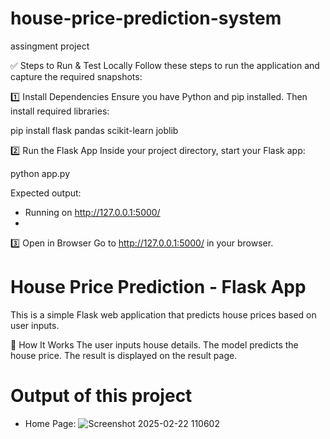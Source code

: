 # house-price-prediction-system
assingment project

✅ Steps to Run & Test Locally
Follow these steps to run the application and capture the required snapshots:

1️⃣ Install Dependencies
Ensure you have Python and pip installed. Then install required libraries:

pip install flask pandas scikit-learn joblib

2️⃣ Run the Flask App
Inside your project directory, start your Flask app:

python app.py

Expected output:
 * Running on http://127.0.0.1:5000/
 * 
3️⃣ Open in Browser
Go to http://127.0.0.1:5000/ in your browser.

# House Price Prediction - Flask App

This is a simple Flask web application that predicts house prices based on user inputs.

🏡 How It Works
The user inputs house details.
The model predicts the house price.
The result is displayed on the result page.

# Output of this project
* Home Page:
  ![Screenshot 2025-02-22 110602](https://github.com/user-attachments/assets/0c2d1aba-a3d2-4da6-b124-c3348f4aca8d)



  
